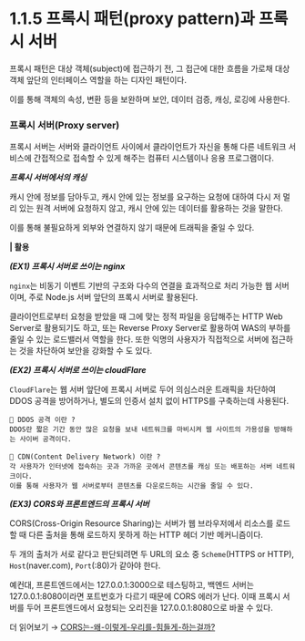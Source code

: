 # 1.1.5 프록시 패턴(proxy pattern)과 프록시 서버

프록시 패턴은 대상 객체(subject)에 접근하기 전, 그 접근에 대한 흐름을 가로채 대상 객체 앞단의 인터페이스 역할을 하는 디자인 패턴이다.

이를 통해 객체의 속성, 변환 등을 보완하며 보안, 데이터 검증, 캐싱, 로깅에 사용한다.

### 프록시 서버(Proxy server)

프록시 서버는 서버와 클라이언트 사이에서 클라이언트가 자신을 통해 다른 네트워크 서비스에 간접적으로 접속할 수 있게 해주는 컴퓨터 시스템이나 응용 프로그램이다.

<b> _프록시 서버에서의 캐싱_ </b>

캐시 안에 정보를 담아두고, 캐시 안에 있는 정보를 요구하는 요청에 대하여 다시 저 멀리 있는 원격 서버에 요청하지 않고, 캐시 안에 있는 데이터를 활용하는 것을 말한다.

이를 통해 불필요하게 외부와 연결하지 않기 때문에 트래픽을 줄일 수 있다.

<b> | 활용 </b>

<b> _(EX1) 프록시 서버로 쓰이는 nginx_ </b>

`nginx`는 비동기 이벤트 기반의 구조와 다수의 연결을 효과적으로 처리 가능한 웹 서버이며, 주로 Node.js 서버 앞단의 프록시 서버로 활용된다.

클라이언트로부터 요청을 받았을 때 그에 맞는 정적 파일을 응답해주는 HTTP Web Server로 활용되기도 하고, 또는 Reverse Proxy Server로 활용하여 WAS의 부하를 줄일 수 있는 로드밸러서 역할을 한다. 또한 익명의 사용자가 직접적으로 서버에 접근하는 것을 차단하여 보안을 강화할 수 도 있다.

<b> _(EX2) 프록시 서버로 쓰이는 cloudFlare_ </b>

`CloudFlare`는 웹 서버 앞단에 프록시 서버로 두어 의심스러운 트래픽을 차단하여 DDOS 공격을 방어하거나, 별도의 인증서 설치 없이 HTTPS를 구축하는데 사용된다.

```
🥸 DDOS 공격 이란 ?
DDOS란 짧은 기간 동안 많은 요청을 보내 네트워크를 마비시켜 웹 사이트의 가용성을 방해하는 사이버 공격이다.
```

```
🥸 CDN(Content Delivery Network) 이란 ?
각 사용자가 인터넷에 접속하는 곳과 가까운 곳에서 콘텐츠를 캐싱 또는 배포하는 서버 네트워크이다.
이를 통해 사용자가 웹 서버로부터 콘텐츠를 다운로드하는 시간을 줄일 수 있다.
```

<b> _(EX3) CORS와 프론트엔드의 프록시 서버_ </b>

CORS(Cross-Origin Resource Sharing)는 서버가 웹 브라우저에서 리소스를 로드할 때 다른 출처을 통해 로드하지 못하게 하는 HTTP 헤더 기반 메커니즘이다.

두 개의 출처가 서로 같다고 판단되려면 두 URL의 요소 중 `Scheme`(HTTPS or HTTP), `Host`(naver.com), `Port`(:80)가 같아야 한다.

예컨대, 프론트엔드에서는 127.0.0.1:3000으로 테스팅하고, 백엔드 서버는 127.0.0.1:8080이라면 포트번호가 다르기 때문에 CORS 에러가 난다. 이때 프록시 서버를 두어 프론트엔드에서 요청되는 오리진을 127.0.0.1:8080으로 바꿀 수 있다.

더 읽어보기 &rarr; [CORS는-왜-이렇게-우리를-힘들게-하는걸까?](https://evan-moon.github.io/2020/05/21/about-cors/)
